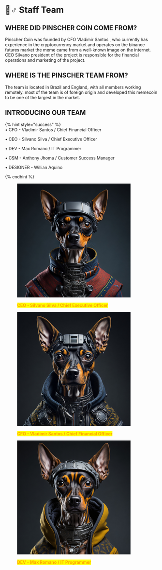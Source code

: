 # 👷♂ Staff Team

## WHERE DID PINSCHER COIN COME FROM?

Pinscher Coin was founded by CFO Vladimir Santos , who currently has experience in the cryptocurrency market and operates on the binance futures market the meme came from a well-known image on the internet. CEO Silvano president of the project is responsible for the financial operations and marketing of the project.

## WHERE IS THE PINSCHER TEAM FROM?

The team is located in Brazil and England, with all members working remotely. most of the team is of foreign origin and developed this memecoin to be one of the largest in the market.

## INTRODUCING OUR TEAM&#x20;

{% hint style="success" %}
\
• CFO - Vladimir Santos / Chief Financial Officer

• CEO - Silvano  Silva / Chief Executive Officer

• DEV - Max Romano / IT Programmer

• CSM - Anthony Jhoma / Customer Success Manager

• DESIGNER - Willian Aquino


{% endhint %}

<figure><img src="../.gitbook/assets/Silvano.jpg" alt="" width="375"><figcaption><p> <mark style="color:orange;"><strong>CEO - Silvano  Silva / Chief Executive Officer</strong></mark></p></figcaption></figure>

<figure><img src="../.gitbook/assets/Vicent.jpg" alt="" width="375"><figcaption><p><mark style="color:orange;"><strong>CFO - Vladimir Santos / Chief Financial Officer</strong></mark></p></figcaption></figure>

<figure><img src="../.gitbook/assets/maxjr (2).jpg" alt="" width="375"><figcaption><p><mark style="color:orange;"><strong>DEV - Max Romano / IT Programmer</strong></mark></p></figcaption></figure>
